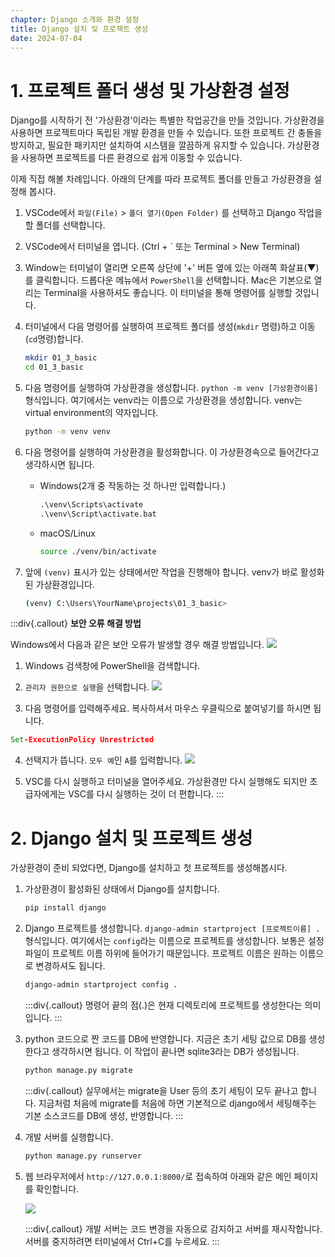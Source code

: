 ```yaml
---
chapter: Django 소개와 환경 설정
title: Django 설치 및 프로젝트 생성
date: 2024-07-04
---
```

# 1. 프로젝트 폴더 생성 및 가상환경 설정

Django를 시작하기 전 '가상환경'이라는 특별한 작업공간을 만들 것입니다. 가상환경을 사용하면 프로젝트마다 독립된 개발 환경을 만들 수 있습니다. 또한 프로젝트 간 충돌을 방지하고, 필요한 패키지만 설치하여 시스템을 깔끔하게 유지할 수 있습니다. 가상환경을 사용하면 프로젝트를 다른 환경으로 쉽게 이동할 수 있습니다.

이제 직접 해볼 차례입니다. 아래의 단계를 따라 프로젝트 폴더를 만들고 가상환경을 설정해 봅시다.

1. VSCode에서 `파일(File)` > `폴더 열기(Open Folder)` 를 선택하고 Django 작업을 할 폴더를 선택합니다. 
2. VSCode에서 터미널을 엽니다. (Ctrl + ` 또는 Terminal > New Terminal)
3. Window는 터미널이 열리면 오른쪽 상단에 '+' 버튼 옆에 있는 아래쪽 화살표(▼)를 클릭합니다. 드롭다운 메뉴에서 `PowerShell`을 선택합니다. Mac은 기본으로 열리는 Terminal을 사용하셔도 좋습니다. 이 터미널을 통해 명령어를 실행할 것입니다.
4. 터미널에서 다음 명령어를 실행하여 프로젝트 폴더를 생성(`mkdir` 명령)하고 이동(`cd`명령)합니다.

    ```bash
    mkdir 01_3_basic
    cd 01_3_basic
    ```

5. 다음 명령어를 실행하여 가상환경을 생성합니다. `python -m venv [가상환경이름]` 형식입니다. 여기에서는 venv라는 이름으로 가상환경을 생성합니다. venv는 virtual environment의 약자입니다.

    ```bash
    python -m venv venv
    ```

6. 다음 명령어를 실행하여 가상환경을 활성화합니다. 이 가상환경속으로 들어간다고 생각하시면 됩니다.
    - Windows(2개 중 작동하는 것 하나만 입력합니다.)
        ```cmd
        .\venv\Scripts\activate
        .\venv\Script\activate.bat
        ```

    - macOS/Linux
        ```bash
        source ./venv/bin/activate
        ```

7. 앞에 `(venv)` 표시가 있는 상태에서만 작업을 진행해야 합니다. venv가 바로 활성화된 가상환경입니다.
    ```bash
    (venv) C:\Users\YourName\projects\01_3_basic>
    ```

:::div{.callout}
**보안 오류 해결 방법**

Windows에서 다음과 같은 보안 오류가 발생할 경우 해결 방법입니다.
![](/images/basecamp-django/chapter01/03-1.png)

1. Windows 검색창에 PowerShell을 검색합니다.
2. `관리자 권한으로 실행`을 선택합니다.
![](/images/basecamp-django/chapter01/03-2.png)

3. 다음 명령어를 입력해주세요. 복사하셔서 마우스 우클릭으로 붙여넣기를 하시면 됩니다.
```cmd
Set-ExecutionPolicy Unrestricted
```
4. 선택지가 뜹니다. `모두 예`인 `A`를 입력합니다.
![](/images/basecamp-django/chapter01/03-3.png)

5. VSC를 다시 실행하고 터미널을 열어주세요. 가상환경만 다시 실행해도 되지만 초급자에게는 VSC를 다시 실행하는 것이 더 편합니다.
:::

# 2. Django 설치 및 프로젝트 생성

가상환경이 준비 되었다면, Django를 설치하고 첫 프로젝트를 생성해봅시다.

1. 가상환경이 활성화된 상태에서 Django를 설치합니다.

    ```bash
    pip install django
    ```

2. Django 프로젝트를 생성합니다. `django-admin startproject [프로젝트이름] .` 형식입니다. 여기에서는 `config`라는 이름으로 프로젝트를 생성합니다. 보통은 설정 파일이 프로젝트 이름 하위에 들어가기 때문입니다. 프로젝트 이름은 원하는 이름으로 변경하셔도 됩니다.

    ```bash
    django-admin startproject config .
    ```

    :::div{.callout}
    명령어 끝의 점(.)은 현재 디렉토리에 프로젝트를 생성한다는 의미입니다.
    :::

3. python 코드으로 짠 코드를 DB에 반영합니다. 지금은 초기 세팅 값으로 DB를 생성한다고 생각하시면 됩니다. 이 작업이 끝나면 sqlite3라는 DB가 생성됩니다.

    ```bash
    python manage.py migrate
    ```

    :::div{.callout}
    실무에서는 migrate을 User 등의 초기 세팅이 모두 끝나고 합니다. 지금처럼 처음에 migrate를 처음에 하면 기본적으로 django에서 세팅해주는 기본 소스코드를 DB에 생성, 반영합니다.
    :::

4. 개발 서버를 실행합니다.

    ```bash
    python manage.py runserver
    ```

5. 웹 브라우저에서 `http://127.0.0.1:8000/`로 접속하여 아래와 같은 메인 페이지를 확인합니다.

    ![](/images/basecamp-django/chapter01/03-4.png)

    :::div{.callout}
    개발 서버는 코드 변경을 자동으로 감지하고 서버를 재시작합니다. 서버를 중지하려면 터미널에서 Ctrl+C를 누르세요.
    :::